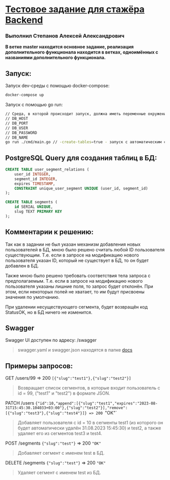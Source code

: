 # [Тестовое задание для стажёра Backend](https://github.com/avito-tech/backend-trainee-assignment-2023)

### Выполнил Степанов Алексей Александрович

**В ветке master находится основное задание, реализация дополнительного функционала находится в ветках, одноимённых с названиями дополнительного функционала.**

## Запуск:

Запуск dev-среды с помощью docker-compose:

```bash
docker-compose up
```

Запуск с помощью go run:

```bash
// Среда, в которой происходит запуск, должна иметь переменные окружения:
// DB_HOST
// DB_PORT
// DB_USER
// DB_PASSWORD
// DB_NAME
go run ./cmd/main.go // -create-tables=true - запуск с автоматическим созданием таблиц в БД
```

## PostgreSQL Query для создания таблиц в БД:
```sql
CREATE TABLE user_segment_relations (
    user_id INTEGER,
    segment_id INTEGER,
    expires TIMESTAMP,
    CONSTRAINT unique_user_segment UNIQUE (user_id, segment_id)
);

CREATE TABLE segments (
	id SERIAL UNIQUE,
	slug TEXT PRIMARY KEY
);
```

## Комментарии к решению:

Так как в задании не был указан механизм добавления новых пользователей в БД, мною было решено считать любой ID пользователя существующим.
Т.е. если в запросе на модификацию нового пользователя указан ID, который не существует в БД, то он будет добавлен в БД.

Также мною было решено требовать соответствия тела запроса с предполагаемым.
Т.е. если в запросе на модификацию нового пользователя указаны лишние поля, то запрос будет отклонён.
При этом, если некоторых полей не хватает, то им будут присвоены значения по умолчанию.

При удалении несуществующего сегмента, будет возвращён код StatusOK, но в БД ничего не изменится.

## Swagger
Swagger UI доступен по адресу: /swagger
> swagger.yaml и swagger.json находятся в папке [docs](./docs/)

## Примеры запросов:

GET /users/99 => 200 `[{"slug":"test1"},{"slug":"test2"}]`
> Возвращает список сегментов, в которые входит пользователь с id = 99, ("test1" и "test2") в формате JSON.

PATCH /users `{"id":10,"append":[{"slug":"test1","expires":"2023-08-31T15:45:30.104033+03:00"},{"slug":"test2"}],"remove":[{"slug":"test3"},{"slug":"test4"}]} => 200 `"OK"`
> Добавляет пользователя с id = 10 в сегменты test1 (из которого он будет автоматически удалён 31.08.2023 15:45:30) и test2, а также удаляет его из сегментов test3 и test4.

POST /segments `{"slug":"test"}` => 200 `"OK"`
> Добавляет сегмент с именем test в БД.

DELETE /segments `{"slug":"test"}` => 200 `"OK"`
> Удаляет сегмент с именем test из БД.

